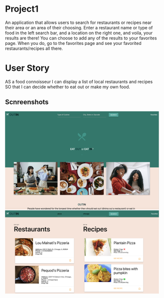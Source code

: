 # Project1
An application that allows users to search for restaurants or recipes near their area or an area of their choosing. Enter a restaurant name or type of food in the left search bar, and a location on the right one, and voila, your results are there! You can choose to add any of the results to your favorites page. When you do, go to the favorites page and see your favorited restaurants/recipes all there.


# User Story
AS a food connoisseur
I can display a list of local restaurants and recipes
SO that I can decide whether to eat out or make my own food.

## Scnreenshots
![screenshot1](./Assets/screenshot1.png)
![screenshot2](./Assets/screenshot2.png)
